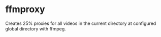 # ffmproxy
Creates 25% proxies for all videos in the current directory at configured global directory with ffmpeg.
